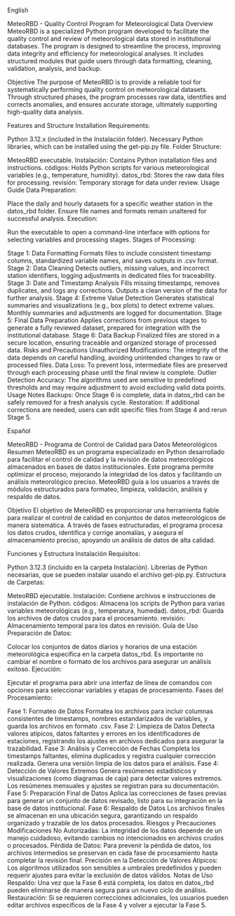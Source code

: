 English

MeteoRBD - Quality Control Program for Meteorological Data
Overview
MeteoRBD is a specialized Python program developed to facilitate the quality control and review of meteorological data stored in institutional databases. The program is designed to streamline the process, improving data integrity and efficiency for meteorological analyses. It includes structured modules that guide users through data formatting, cleaning, validation, analysis, and backup.

Objective
The purpose of MeteoRBD is to provide a reliable tool for systematically performing quality control on meteorological datasets. Through structured phases, the program processes raw data, identifies and corrects anomalies, and ensures accurate storage, ultimately supporting high-quality data analysis.

Features and Structure
Installation
Requirements:

Python 3.12.x (included in the Instalación folder).
Necessary Python libraries, which can be installed using the get-pip.py file.
Folder Structure:

MeteoRBD executable.
Instalación: Contains Python installation files and instructions.
códigos: Holds Python scripts for various meteorological variables (e.g., temperature, humidity).
datos_rbd: Stores the raw data files for processing.
revisión: Temporary storage for data under review.
Usage Guide
Data Preparation:

Place the daily and hourly datasets for a specific weather station in the datos_rbd folder. Ensure file names and formats remain unaltered for successful analysis.
Execution:

Run the executable to open a command-line interface with options for selecting variables and processing stages.
Stages of Processing:

Stage 1: Data Formatting
Formats files to include consistent timestamp columns, standardized variable names, and saves outputs in .csv format.
Stage 2: Data Cleaning
Detects outliers, missing values, and incorrect station identifiers, logging adjustments in dedicated files for traceability.
Stage 3: Date and Timestamp Analysis
Fills missing timestamps, removes duplicates, and logs any corrections. Outputs a clean version of the data for further analysis.
Stage 4: Extreme Value Detection
Generates statistical summaries and visualizations (e.g., box plots) to detect extreme values. Monthly summaries and adjustments are logged for documentation.
Stage 5: Final Data Preparation
Applies corrections from previous stages to generate a fully reviewed dataset, prepared for integration with the institutional database.
Stage 6: Data Backup
Finalized files are stored in a secure location, ensuring traceable and organized storage of processed data.
Risks and Precautions
Unauthorized Modifications: The integrity of the data depends on careful handling, avoiding unintended changes to raw or processed files.
Data Loss: To prevent loss, intermediate files are preserved through each processing phase until the final review is complete.
Outlier Detection Accuracy: The algorithms used are sensitive to predefined thresholds and may require adjustment to avoid excluding valid data points.
Usage Notes
Backups: Once Stage 6 is complete, data in datos_rbd can be safely removed for a fresh analysis cycle.
Restoration: If additional corrections are needed, users can edit specific files from Stage 4 and rerun Stage 5.

Español

MeteoRBD - Programa de Control de Calidad para Datos Meteorológicos
Resumen
MeteoRBD es un programa especializado en Python desarrollado para facilitar el control de calidad y la revisión de datos meteorológicos almacenados en bases de datos institucionales. Este programa permite optimizar el proceso, mejorando la integridad de los datos y facilitando un análisis meteorológico preciso. MeteoRBD guía a los usuarios a través de módulos estructurados para formateo, limpieza, validación, análisis y respaldo de datos.

Objetivo
El objetivo de MeteoRBD es proporcionar una herramienta fiable para realizar el control de calidad en conjuntos de datos meteorológicos de manera sistemática. A través de fases estructuradas, el programa procesa los datos crudos, identifica y corrige anomalías, y asegura el almacenamiento preciso, apoyando un análisis de datos de alta calidad.

Funciones y Estructura
Instalación
Requisitos:

Python 3.12.3 (incluido en la carpeta Instalación).
Librerías de Python necesarias, que se pueden instalar usando el archivo get-pip.py.
Estructura de Carpetas:

MeteoRBD ejecutable.
Instalación: Contiene archivos e instrucciones de instalación de Python.
códigos: Almacena los scripts de Python para varias variables meteorológicas (e.g., temperatura, humedad).
datos_rbd: Guarda los archivos de datos crudos para el procesamiento.
revisión: Almacenamiento temporal para los datos en revisión.
Guía de Uso
Preparación de Datos:

Colocar los conjuntos de datos diarios y horarios de una estación meteorológica específica en la carpeta datos_rbd. Es importante no cambiar el nombre o formato de los archivos para asegurar un análisis exitoso.
Ejecución:

Ejecutar el programa para abrir una interfaz de línea de comandos con opciones para seleccionar variables y etapas de procesamiento.
Fases del Procesamiento:

Fase 1: Formateo de Datos
Formatea los archivos para incluir columnas consistentes de timestamps, nombres estandarizados de variables, y guarda los archivos en formato .csv.
Fase 2: Limpieza de Datos
Detecta valores atípicos, datos faltantes y errores en los identificadores de estaciones, registrando los ajustes en archivos dedicados para asegurar la trazabilidad.
Fase 3: Análisis y Corrección de Fechas
Completa los timestamps faltantes, elimina duplicados y registra cualquier corrección realizada. Genera una versión limpia de los datos para el análisis.
Fase 4: Detección de Valores Extremos
Genera resúmenes estadísticos y visualizaciones (como diagramas de caja) para detectar valores extremos. Los resúmenes mensuales y ajustes se registran para su documentación.
Fase 5: Preparación Final de Datos
Aplica las correcciones de fases previas para generar un conjunto de datos revisado, listo para su integración en la base de datos institucional.
Fase 6: Respaldo de Datos
Los archivos finales se almacenan en una ubicación segura, garantizando un respaldo organizado y trazable de los datos procesados.
Riesgos y Precauciones
Modificaciones No Autorizadas: La integridad de los datos depende de un manejo cuidadoso, evitando cambios no intencionados en archivos crudos o procesados.
Pérdida de Datos: Para prevenir la pérdida de datos, los archivos intermedios se preservan en cada fase de procesamiento hasta completar la revisión final.
Precisión en la Detección de Valores Atípicos: Los algoritmos utilizados son sensibles a umbrales predefinidos y pueden requerir ajustes para evitar la exclusión de datos válidos.
Notas de Uso
Respaldo: Una vez que la Fase 6 está completa, los datos en datos_rbd pueden eliminarse de manera segura para un nuevo ciclo de análisis.
Restauración: Si se requieren correcciones adicionales, los usuarios pueden editar archivos específicos de la Fase 4 y volver a ejecutar la Fase 5.
